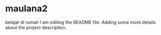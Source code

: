 # maulana2
belajar di rumah
I am editing the README file. Adding some more details about the project description.
